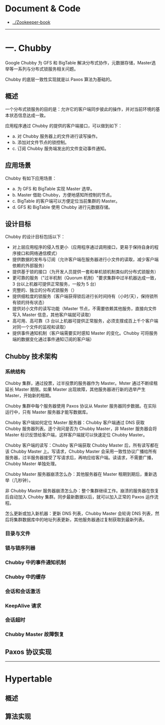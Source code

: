 # Document & Code

* [../Zookeeper-book](https://github.com/zozospider/note/blob/master/distributed/ZooKeeper/ZooKeeper-book.md)

---

# 一. Chubby

Google Chubby 为 GFS 和 BigTable 解决分布式协作，元数据存储，Master选举等一系列与分布式锁服务相关问题。

Chubby 的底层一致性实现就是以 Paxos 算法为基础的。

## 概述

一个分布式锁服务的目的是：允许它的客户端同步彼此的操作，并对当前环境的基本状态信息达成一致。

应用程序通过 Chubby 的提供的客户端接口，可以做到如下：
* a. 对 Chubby 服务器上的文件进行读写操作。
* b. 添加对文件节点的锁控制。
* c. 订阅 Chubby 服务端发出的文件变动事件通知。 

## 应用场景

Chubby 有如下应用场景：
* a. 为 GFS 和 BigTable 实现 Master 选举。
* b. Master 借助 Chubby，方便地感知所控制的节点。
* c. BigTable 的客户端可以方便定位当前集群的 Master。
* d. GFS 和 BigTable 使用 Chubby 进行元数据存储。

## 设计目标

Chubby 的设计目标包括以下：
* 对上层应用程序的侵入性更小（应用程序通过调用接口，更易于保持自身的程序接口和网络通信模式）
* 提供数据的发布与订阅（允许客户端在服务器进行小文件的读取，减少客户端依赖的外部服务）
* 提供基于锁的接口（为开发人员提供一套和单机锁机制类似的分布式锁服务）
* 更可靠的服务（"过半机制（Quorum 机制）"要求集群中过半机器达成一致，3 台以上机器可提供正常服务，一般为 5 台）
* 完整的、独立的分布式锁服务（）
* 提供细粒度的锁服务（客户端获得锁后进行长时间持有（小时/天），保持锁所有锁的持有状态）
* 提供对小文件的读写功能（Master 节点，不需要依赖其他服务，直接向文件写入 Master 信息，其他客户端就可读取）
* 高可用、高可靠（3 台以上机器可提供正常服务，必须支撑成百上千个客户端对同一个文件的监视和读取）
* 提供事件通知机制（客户端需要实时感知 Master 的变化。Chubby 可将服务端的数据变化通过事件通知订阅的客户端）

## Chubby 技术架构

### 系统结构

Chubby 集群，通过投票，过半投票的服务器作为 Master。Mster 通过不断续租延长 Master 期限。如果 Master 出现故障，其他服务器进行新的选举产生 Master，开始新的租期。

Chubby 集群中每个服务器使用 Paxos 协议从 Master 服务器同步数据。在实际运行中，只有 Master 服务器才能写数据库。

Chubby 客户端如何定位 Master 服务器：Chubby 客户端通过 DNS 获取 Chubby 服务器列表。逐个询问是否为 Chubby Master，非 Master 服务器会将 Master 标识反馈给客户端，这样客户端就可以快速定位 Chubby Master。

Chubby 客户端的读写：Chubby 客户端获取 Chubby Master 后，所有读写都在该 Chubby Master 上。写请求，Chubby Master 会采用一致性协议广播给所有服务器，过半服务器接受了写请求后，再响应给客户端。读请求，不需要广播，Chubby Master 单独处理。

Chubby Master 服务器崩溃怎么办：其他服务器在 Master 租期到期后，重新选举（几秒钟）。

非 Chubby Master 服务器崩溃怎么办：整个集群继续工作。崩溃的服务器在恢复后自动加入 Chubby 集群。同步最新数据以后，就可以加入正常的 Paxos 运作流程。

怎么更新或加入新机器：更新 DNS 列表，Chubby Master 会轮询 DNS 列表，然后将集群数据库中的地址列表更新，其他服务器通过复制获取到最新列表。

### 目录与文件

### 锁与锁序列器

### Chubby 中的事件通知机制

### Chubby 中的缓存

### 会话和会话激活

### KeepAlive 请求

### 会话超时

### Chubby Master 故障恢复


## Paxos 协议实现

---

# Hypertable

## 概述

## 算法实现

